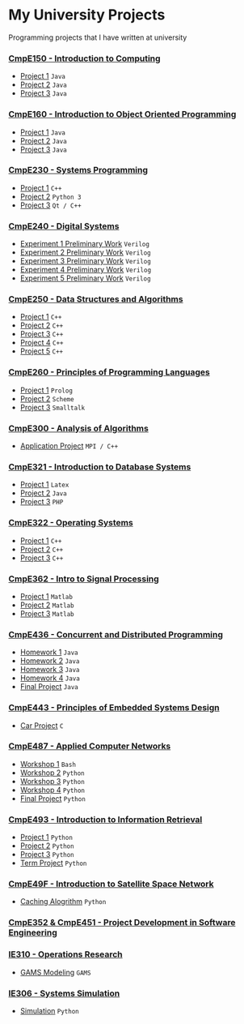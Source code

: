 # My University Projects
Programming projects that I have written at university

### [CmpE150 - Introduction to Computing](/cmpe150)
- [Project 1](/cmpe150/project1) `Java`
- [Project 2](/cmpe150/project2) `Java`
- [Project 3](/cmpe150/project3) `Java`

### [CmpE160 - Introduction to Object Oriented Programming](/cmpe160)
- [Project 1](/cmpe160/project1) `Java`
- [Project 2](/cmpe160/project2) `Java`
- [Project 3](/cmpe160/project3) `Java`

### [CmpE230 - Systems Programming](/cmpe230)
- [Project 1](/cmpe230/project1) `C++`
- [Project 2](/cmpe230/project2) `Python 3`
- [Project 3](/cmpe230/project3) `Qt / C++`

### [CmpE240 - Digital Systems](/cmpe240)
- [Experiment 1 Preliminary Work](/cmpe240/exp1) `Verilog`
- [Experiment 2 Preliminary Work](/cmpe240/exp2) `Verilog`
- [Experiment 3 Preliminary Work](/cmpe240/exp3) `Verilog`
- [Experiment 4 Preliminary Work](/cmpe240/exp4) `Verilog`
- [Experiment 5 Preliminary Work](/cmpe240/exp5) `Verilog`

### [CmpE250 - Data Structures and Algorithms](/cmpe250)
- [Project 1](/cmpe250/project1) `C++`
- [Project 2](/cmpe250/project2) `C++`
- [Project 3](/cmpe250/project3) `C++`
- [Project 4](/cmpe250/project4) `C++`
- [Project 5](/cmpe250/project5) `C++`

### [CmpE260 - Principles of Programming Languages](/cmpe260)
- [Project 1](/cmpe260/project1) `Prolog`
- [Project 2](/cmpe260/project2) `Scheme`
- [Project 3](/cmpe260/project3) `Smalltalk`

### [CmpE300 - Analysis of Algorithms](/cmpe300)
- [Application Project](/cmpe300) `MPI / C++`

### [CmpE321 - Introduction to Database Systems](/cmpe321)
- [Project 1](/cmpe321/project1) `Latex`
- [Project 2](/cmpe321/project2) `Java`
- [Project 3](/cmpe321/project3) `PHP`

### [CmpE322 - Operating Systems](/cmpe322)
- [Project 1](/cmpe322/project1) `C++`
- [Project 2](/cmpe322/project2) `C++`
- [Project 3](/cmpe322/project3) `C++`

### [CmpE362 - Intro to Signal Processing](/cmpe362)
- [Project 1](/cmpe362/project1) `Matlab`
- [Project 2](/cmpe362/project2) `Matlab`
- [Project 3](/cmpe362/project3) `Matlab`

### [CmpE436 - Concurrent and Distributed Programming](/cmpe436)
- [Homework 1](/cmpe436/hw1) `Java`
- [Homework 2](/cmpe436/hw2) `Java`
- [Homework 3](/cmpe436/hw3) `Java`
- [Homework 4](/cmpe436/hw4) `Java`
- [Final Project](/cmpe436/final-project) `Java`

### [CmpE443 - Principles of Embedded Systems Design](https://github.com/EnesCakir/cmpe443-car-project)
- [Car Project](https://github.com/EnesCakir/cmpe443-car-project) `C`

### [CmpE487 - Applied Computer Networks](/cmpe487)
- [Workshop 1](/cmpe487/bash-chat) `Bash`
- [Workshop 2](/cmpe487/python-chat) `Python`
- [Workshop 3](/cmpe487/zeroconf-chat) `Python`
- [Workshop 4](/cmpe487/social-torrent) `Python`
- [Final Project](/cmpe487/final-project) `Python`

### [CmpE493 - Introduction to Information Retrieval](/cmpe493)
- [Project 1](/cmpe493/project1) `Python`
- [Project 2](/cmpe493/project2) `Python`
- [Project 3](/cmpe493/project3) `Python`
- [Term Project](/cmpe493/term-project) `Python`

### [CmpE49F - Introduction to Satellite Space Network](/cmpe49f)
- [Caching Alogrithm](/cmpe49f) `Python`

### [CmpE352 & CmpE451 - Project Development in Software Engineering](https://github.com/bounswe/bounswe2017group11)

### [IE310 - Operations Research](/ie310)
- [GAMS Modeling](/ie310) `GAMS`

### [IE306 - Systems Simulation](/ie306)
- [Simulation](/ie306) `Python`
